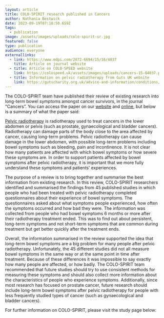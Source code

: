 ```yaml
---
layout: article
title: COLO-SPIRIT research published in Cancers
author: Nathania Bestwick
date: 2023-09-19T07:18:50.659Z
tags:
  - publication
image: /assets/images/uploads/colo-spirit-sr.jpg
featured: false
type: publication
audience: everyone
externallinks:
  - link: https://www.mdpi.com/2072-6694/15/16/4037
    title: Article on journal website
  - title: Article on COLO-SPEED website
    link: https://colospeed.uk/assets/images/uploads/cancers-15-04037.pdf
  - title: Information on pelvic radiotherapy from Guts UK website
    link: https://gutscharity.org.uk/advice-and-information/conditions/pelvic-radiation-disease/
---
```

The COLO-SPIRIT team have published their review of existing research into long-term bowel symptoms amongst cancer survivors, in the journal "Cancers”. You can access the paper on our [website](https://colospeed.uk/assets/images/uploads/cancers-15-04037.pdf) and [online](https://www.mdpi.com/2072-6694/15/16/4037), but below is a summary of what the paper said: 

[Pelvic radiotherapy](https://gutscharity.org.uk/advice-and-information/conditions/pelvic-radiation-disease/) is radiotherapy used to treat cancers in the lower abdomen or pelvis (such as prostate, gynaecological and bladder cancers). Radiotherapy can damage parts of the body close to the area affected by cancer, causing long-term problems.  Pelvic radiotherapy can cause damage in the lower abdomen, with possible long-term problems including bowel symptoms such as bleeding, pain and incontinence. It is not clear how many patients are affected with which bowel symptoms or how severe these symptoms are. In order to support patients affected by bowel symptoms after pelvic radiotherapy, it is important that we more fully understand these symptoms and patients' experiences. 

The purpose of a review is to bring together and summarise the best information from existing research. In this review, COLO-SPIRIT researchers identified and summarised the findings from 45 published studies in which people who had been treated with pelvic radiotherapy completed questionnaires about their experience of bowel symptoms. The questionnaires asked about what symptoms people experienced, how often the symptoms occurred and how bad they were. The information was collected from people who had bowel symptoms 6 months or more after their radiotherapy treatment ended. This was to find out about persistent, long-term symptoms and not short-term symptoms that are common during treatment but get better quickly after the treatment ends. 


Overall, the information summarised in the review supported the idea that long-term bowel symptoms are a big problem for many people after pelvic radiotherapy. Unfortunately, the 45 different studies did not all measure bowel symptoms in the same way or at the same point in time after treatment. Because of these differences it was impossible to say exactly how many people are affected, or how badly.  The COLO-SPIRIT team recommended that future studies should try to use consistent methods for measuring these symptoms and should also collect more information about the characteristics of people who experience symptoms. Additionally, since most research has focused on prostate cancer, future research should include long-term bowel symptoms after pelvic radiotherapy for people with less frequently studied types of cancer (such as gynaecological and bladder cancers).


For further information on COLO-SPIRIT, please visit the study page below:
